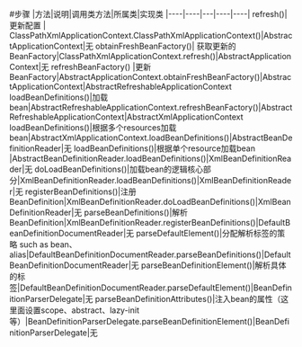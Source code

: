 #步骤
|方法|说明|调用类方法|所属类|实现类
|----|----|---|----|----|
refresh()|   更新配置  | ClassPathXmlApplicationContext.ClassPathXmlApplicationContext()|AbstractApplicationContext|无
obtainFreshBeanFactory()| 获取更新的BeanFactory|ClassPathXmlApplicationContext.refresh()|AbstractApplicationContext|无
refreshBeanFactory() |更新BeanFactory|AbstractApplicationContext.obtainFreshBeanFactory()|AbstractApplicationContext|AbstractRefreshableApplicationContext
loadBeanDefinitions()|加载bean|AbstractRefreshableApplicationContext.refreshBeanFactory()|AbstractRefreshableApplicationContext|AbstractXmlApplicationContext
loadBeanDefinitions()|根据多个resources加载bean|AbstractXmlApplicationContext.loadBeanDefinitions()|AbstractBeanDefinitionReader|无
loadBeanDefinitions()|根据单个resource加载bean |AbstractBeanDefinitionReader.loadBeanDefinitions()|XmlBeanDefinitionReader|无
doLoadBeanDefinitions()|加载bean的逻辑核心部分|XmlBeanDefinitionReader.loadBeanDefinitions()|XmlBeanDefinitionReader|无
registerBeanDefinitions()|注册BeanDefinition|XmlBeanDefinitionReader.doLoadBeanDefinitions()|XmlBeanDefinitionReader|无
parseBeanDefinitions()|解析BeanDefinition|XmlBeanDefinitionReader.registerBeanDefinitions()|DefaultBeanDefinitionDocumentReader|无
parseDefaultElement()|分配解析标签的策略 such as bean、alias|DefaultBeanDefinitionDocumentReader.parseBeanDefinitions()|DefaultBeanDefinitionDocumentReader|无
parseBeanDefinitionElement()|解析具体的标签|DefaultBeanDefinitionDocumentReader.parseDefaultElement()|BeanDefinitionParserDelegate|无
parseBeanDefinitionAttributes()|注入bean的属性（这里面设置scope、abstract、lazy-init等）|BeanDefinitionParserDelegate.parseBeanDefinitionElement()|BeanDefinitionParserDelegate|无